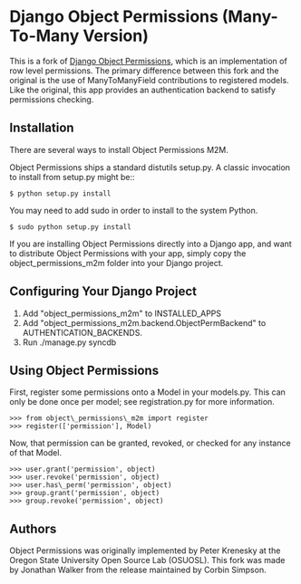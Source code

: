 Django Object Permissions (Many-To-Many Version)
========================================

This is a fork of [Django Object Permissions](http://code.osuosl.org/projects/object-permissions),
which is an implementation of row level permissions. The primary difference
between this fork and the original is the use of ManyToManyField contributions
to registered models. Like the original, this app provides an authentication
backend to satisfy permissions checking.

Installation
----------------------------------------

There are several ways to install Object Permissions M2M.

Object Permissions ships a standard distutils setup.py. A classic invocation
to install from setup.py might be::

    $ python setup.py install

You may need to add sudo in order to install to the system Python.

    $ sudo python setup.py install

If you are installing Object Permissions directly into a Django app, and want
to distribute Object Permissions with your app, simply copy the
object\_permissions\_m2m folder into your Django project.

Configuring Your Django Project
----------------------------------------

1. Add "object\_permissions\_m2m" to INSTALLED\_APPS
2. Add "object\_permissions\_m2m.backend.ObjectPermBackend" to AUTHENTICATION\_BACKENDS. 
3. Run ./manage.py syncdb

Using Object Permissions
----------------------------------------

First, register some permissions onto a Model in your models.py. This can only
be done once per model; see registration.py for more information.

    >>> from object\_permissions\_m2m import register
    >>> register(['permission'], Model)

Now, that permission can be granted, revoked, or checked for any instance of
that Model.

    >>> user.grant('permission', object)
    >>> user.revoke('permission', object)
    >>> user.has\_perm('permission', object)
    >>> group.grant('permission', object)
    >>> group.revoke('permission', object)

Authors
-------

Object Permissions was originally implemented by Peter Krenesky at the Oregon
State University Open Source Lab (OSUOSL). This fork was made by Jonathan
Walker from the release maintained by Corbin Simpson.
